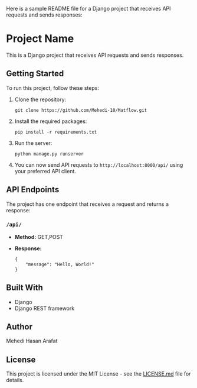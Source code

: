 Here is a sample README file for a Django project that receives API requests and sends responses:

# Project Name

This is a Django project that receives API requests and sends responses.

## Getting Started

To run this project, follow these steps:

1. Clone the repository:
   ```
   git clone https://github.com/Mehedi-10/Matflow.git
   ```
2. Install the required packages:
   ```
   pip install -r requirements.txt
   ```
3. Run the server:
   ```
   python manage.py runserver
   ```
4. You can now send API requests to `http://localhost:8000/api/` using your preferred API client.

## API Endpoints

The project has one endpoint that receives a request and returns a response:

### `/api/`

- **Method:** GET,POST
- **Response:**

    ```
    {
        "message": "Hello, World!"
    }
    ```

## Built With

- Django
- Django REST framework

## Author
Mehedi Hasan Arafat
## License

This project is licensed under the MIT License - see the [LICENSE.md](LICENSE.md) file for details.
